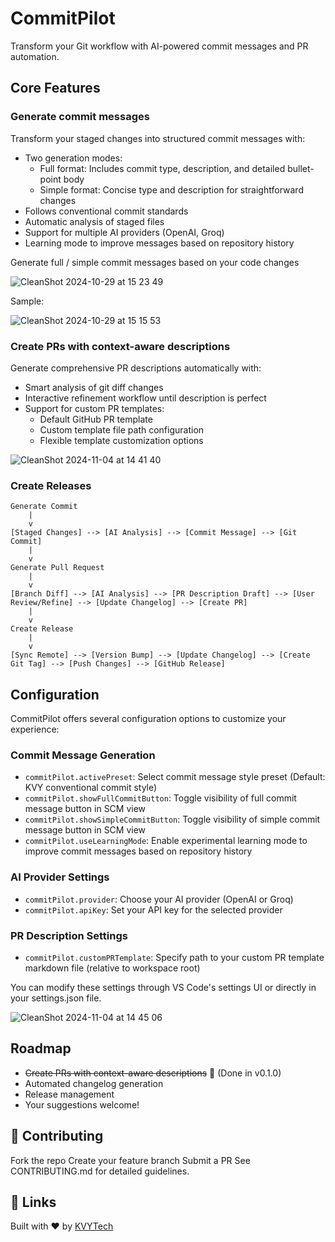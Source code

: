 # CommitPilot

Transform your Git workflow with AI-powered commit messages and PR automation.

## Core Features

### Generate commit messages

Transform your staged changes into structured commit messages with:

- Two generation modes:
  - Full format: Includes commit type, description, and detailed bullet-point body
  - Simple format: Concise type and description for straightforward changes
- Follows conventional commit standards
- Automatic analysis of staged files
- Support for multiple AI providers (OpenAI, Groq)
- Learning mode to improve messages based on repository history

Generate full / simple commit messages based on your code changes

![CleanShot 2024-10-29 at 15 23 49](https://github.com/user-attachments/assets/ee05eba1-6bef-494b-9d84-21115323507c)

Sample:

![CleanShot 2024-10-29 at 15 15 53](https://github.com/user-attachments/assets/0b3f84b2-df24-42c2-8d6e-902f6182721f)

### Create PRs with context-aware descriptions

Generate comprehensive PR descriptions automatically with:

- Smart analysis of git diff changes
- Interactive refinement workflow until description is perfect
- Support for custom PR templates:
  - Default GitHub PR template
  - Custom template file path configuration
  - Flexible template customization options

![CleanShot 2024-11-04 at 14 41 40](https://github.com/user-attachments/assets/5745d0fa-be21-4872-ba88-591546a1464b)

### Create Releases

```
Generate Commit
    |
    v
[Staged Changes] --> [AI Analysis] --> [Commit Message] --> [Git Commit]
    |
    v
Generate Pull Request
    |
    v
[Branch Diff] --> [AI Analysis] --> [PR Description Draft] --> [User Review/Refine] --> [Update Changelog] --> [Create PR]
    |
    v
Create Release
    |
    v
[Sync Remote] --> [Version Bump] --> [Update Changelog] --> [Create Git Tag] --> [Push Changes] --> [GitHub Release]

```

## Configuration

CommitPilot offers several configuration options to customize your experience:

### Commit Message Generation

- `commitPilot.activePreset`: Select commit message style preset (Default: KVY conventional commit style)
- `commitPilot.showFullCommitButton`: Toggle visibility of full commit message button in SCM view
- `commitPilot.showSimpleCommitButton`: Toggle visibility of simple commit message button in SCM view
- `commitPilot.useLearningMode`: Enable experimental learning mode to improve commit messages based on repository history

### AI Provider Settings

- `commitPilot.provider`: Choose your AI provider (OpenAI or Groq)
- `commitPilot.apiKey`: Set your API key for the selected provider

### PR Description Settings

- `commitPilot.customPRTemplate`: Specify path to your custom PR template markdown file (relative to workspace root)

You can modify these settings through VS Code's settings UI or directly in your settings.json file.

![CleanShot 2024-11-04 at 14 45 06](https://github.com/user-attachments/assets/5022cb00-e513-4568-bbe1-54f4158bbb1d)

## Roadmap

- ~~Create PRs with context-aware descriptions~~ 🚀 (Done in v0.1.0)
- Automated changelog generation
- Release management
- Your suggestions welcome!

## 🤝 Contributing

Fork the repo
Create your feature branch
Submit a PR
See CONTRIBUTING.md for detailed guidelines.

## 🔗 Links

Built with ❤️ by [KVYTech](https://kvytechnology.com/)
